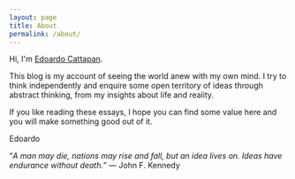 ```yaml
---
layout: page
title: About
permalink: /about/
---
```


Hi, I'm [Edoardo Cattapan](https://edoardocattapan.com).

This blog is my account of seeing the world anew with my own mind.
I try to think independently and enquire some open territory of ideas through abstract thinking, from my insights about life and reality.

If you like reading these essays, I hope you can find some value here and you will make something good out of it.

Edoardo


“*A man may die, nations may rise and fall, but an idea lives on. Ideas have endurance without death.*” ― John F. Kennedy
